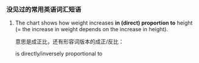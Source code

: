 ### 没见过的常用英语词汇短语

1. The chart shows how weight increases **in (direct) proportion to** height (= the increase in weight depends on the increase in height).

   意思是成正比，还有形容词版本的成正/反比：

   is directly/inversely proportional to